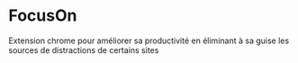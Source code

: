 # FocusOn
Extension chrome pour améliorer sa productivité en éliminant à sa guise les sources de distractions de certains sites
